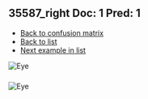 ## 35587_right Doc: 1 Pred: 1
- [Back to confusion matrix](https://github.com/juliandewit/kaggle_retinopathy/blob/master/matrix.md)
- [Back to list](https://github.com/juliandewit/kaggle_retinopathy/blob/master/lists/11/list.md)
- [Next example in list](https://github.com/juliandewit/kaggle_retinopathy/blob/master/lists/11/35/35711_left.md)

![Eye](https://retinopaty.blob.core.windows.net/size1024/35587_right_1.jpeg)

### 

![Eye]()
